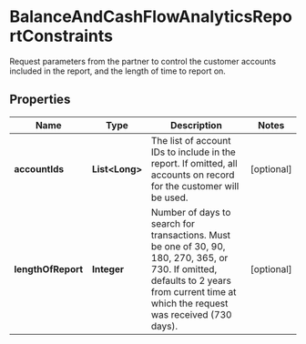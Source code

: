 

# BalanceAndCashFlowAnalyticsReportConstraints

Request parameters from the partner to control the customer accounts included in the report, and the length of time to report on.

## Properties

| Name | Type | Description | Notes |
|------------ | ------------- | ------------- | -------------|
|**accountIds** | **List&lt;Long&gt;** | The list of account IDs to include in the report. If omitted, all accounts on record for the customer will be used. |  [optional] |
|**lengthOfReport** | **Integer** | Number of days to search for transactions. Must be one of 30, 90, 180, 270, 365, or 730. If omitted, defaults to 2 years from current time at which the request was received (730 days). |  [optional] |



